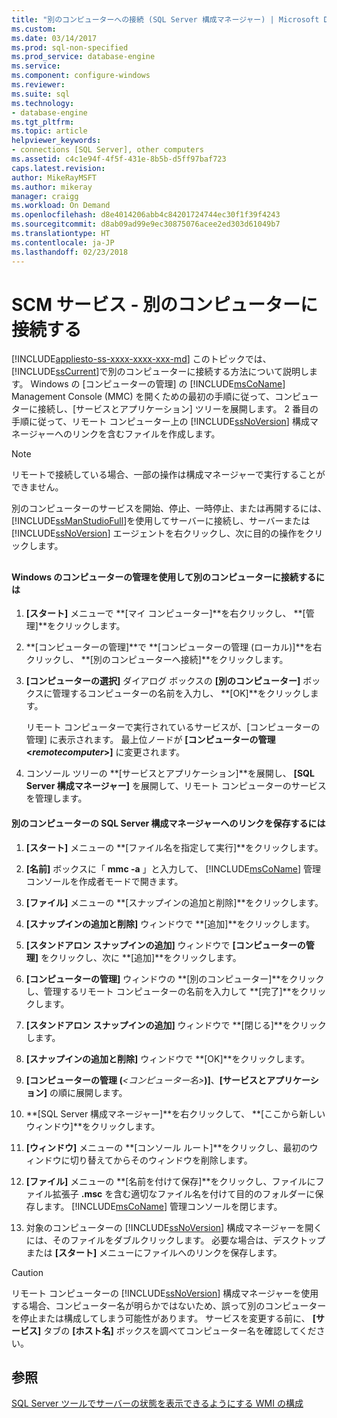 ```yaml
---
title: "別のコンピューターへの接続 (SQL Server 構成マネージャー) | Microsoft Docs"
ms.custom: 
ms.date: 03/14/2017
ms.prod: sql-non-specified
ms.prod_service: database-engine
ms.service: 
ms.component: configure-windows
ms.reviewer: 
ms.suite: sql
ms.technology:
- database-engine
ms.tgt_pltfrm: 
ms.topic: article
helpviewer_keywords:
- connections [SQL Server], other computers
ms.assetid: c4c1e94f-4f5f-431e-8b5b-d5ff97baf723
caps.latest.revision: 
author: MikeRayMSFT
ms.author: mikeray
manager: craigg
ms.workload: On Demand
ms.openlocfilehash: d8e4014206abb4c84201724744ec30f1f39f4243
ms.sourcegitcommit: d8ab09ad99e9ec30875076acee2ed303d61049b7
ms.translationtype: HT
ms.contentlocale: ja-JP
ms.lasthandoff: 02/23/2018
---
```

# <a name="scm-services---connect-to-another-computer"></a>SCM サービス - 別のコンピューターに接続する
[!INCLUDE[appliesto-ss-xxxx-xxxx-xxx-md](../../includes/appliesto-ss-xxxx-xxxx-xxx-md.md)]
このトピックでは、 [!INCLUDE[ssCurrent](../../includes/sscurrent-md.md)]で別のコンピューターに接続する方法について説明します。 Windows の [コンピューターの管理] の [!INCLUDE[msCoName](../../includes/msconame-md.md)] Management Console (MMC) を開くための最初の手順に従って、コンピューターに接続し、[サービスとアプリケーション] ツリーを展開します。 2 番目の手順に従って、リモート コンピューター上の [!INCLUDE[ssNoVersion](../../includes/ssnoversion-md.md)] 構成マネージャーへのリンクを含むファイルを作成します。  
  
> [!NOTE]  
>  リモートで接続している場合、一部の操作は構成マネージャーで実行することができません。  
  
 別のコンピューターのサービスを開始、停止、一時停止、または再開するには、 [!INCLUDE[ssManStudioFull](../../includes/ssmanstudiofull-md.md)]を使用してサーバーに接続し、サーバーまたは [!INCLUDE[ssNoVersion](../../includes/ssnoversion-md.md)] エージェントを右クリックし、次に目的の操作をクリックします。  
  
##  <a name="SSMSProcedure"></a>  
  
#### <a name="to-connect-to-another-computer-with-windows-computer-management"></a>Windows のコンピューターの管理を使用して別のコンピューターに接続するには  
  
1.  **[スタート]** メニューで **[マイ コンピューター]**を右クリックし、 **[管理]**をクリックします。  
  
2.  **[コンピューターの管理]**で **[コンピューターの管理 (ローカル)]**を右クリックし、 **[別のコンピューターへ接続]**をクリックします。  
  
3.  **[コンピューターの選択]** ダイアログ ボックスの **[別のコンピューター]** ボックスに管理するコンピューターの名前を入力し、 **[OK]**をクリックします。  
  
     リモート コンピューターで実行されているサービスが、[コンピューターの管理] に表示されます。 最上位ノードが **[コンピューターの管理 \<*remotecomputer*>]** に変更されます。  
  
4.  コンソール ツリーの **[サービスとアプリケーション]**を展開し、 **[SQL Server 構成マネージャー]** を展開して、リモート コンピューターのサービスを管理します。  
  
#### <a name="to-save-a-link-to-sql-server-configuration-manager-for-another-computer"></a>別のコンピューターの SQL Server 構成マネージャーへのリンクを保存するには  
  
1.  **[スタート]** メニューの **[ファイル名を指定して実行]**をクリックします。  
  
2.  **[名前]** ボックスに「 **mmc -a** 」と入力して、 [!INCLUDE[msCoName](../../includes/msconame-md.md)] 管理コンソールを作成者モードで開きます。  
  
3.  **[ファイル]** メニューの **[スナップインの追加と削除]**をクリックします。  
  
4.  **[スナップインの追加と削除]** ウィンドウで **[追加]**をクリックします。  
  
5.  **[スタンドアロン スナップインの追加]** ウィンドウで **[コンピューターの管理]** をクリックし、次に **[追加]**をクリックします。  
  
6.  **[コンピューターの管理]** ウィンドウの **[別のコンピューター]**をクリックし、管理するリモート コンピューターの名前を入力して **[完了]**をクリックします。  
  
7.  **[スタンドアロン スナップインの追加]** ウィンドウで **[閉じる]**をクリックします。  
  
8.  **[スナップインの追加と削除]** ウィンドウで **[OK]**をクリックします。  
  
9. **[コンピューターの管理 (***\<コンピューター名>***)]**、**[サービスとアプリケーション]** の順に展開します。  
  
10. **[SQL Server 構成マネージャー]**を右クリックして、 **[ここから新しいウィンドウ]**をクリックします。  
  
11. **[ウィンドウ]** メニューの **[コンソール ルート]**をクリックし、最初のウィンドウに切り替えてからそのウィンドウを削除します。  
  
12. **[ファイル]** メニューの **[名前を付けて保存]**をクリックし、ファイルにファイル拡張子 **.msc** を含む適切なファイル名を付けて目的のフォルダーに保存します。 [!INCLUDE[msCoName](../../includes/msconame-md.md)] 管理コンソールを閉じます。  
  
13. 対象のコンピューターの [!INCLUDE[ssNoVersion](../../includes/ssnoversion-md.md)] 構成マネージャーを開くには、そのファイルをダブルクリックします。 必要な場合は、デスクトップまたは **[スタート]** メニューにファイルへのリンクを保存します。  
  
> [!CAUTION]  
>  リモート コンピューターの [!INCLUDE[ssNoVersion](../../includes/ssnoversion-md.md)] 構成マネージャーを使用する場合、コンピューター名が明らかではないため、誤って別のコンピューターを停止または構成してしまう可能性があります。 サービスを変更する前に、 **[サービス]** タブの **[ホスト名]** ボックスを調べてコンピューター名を確認してください。  
  
## <a name="see-also"></a>参照  
 [SQL Server ツールでサーバーの状態を表示できるようにする WMI の構成](http://msdn.microsoft.com/library/7e97197b-ed4d-40d1-9a52-9ab1d92401d7)  
  
  
